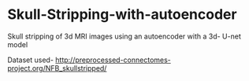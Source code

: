 # Skull-Stripping-with-autoencoder

Skull stripping of 3d MRI images using an autoencoder with a 3d- U-net model

Dataset used- http://preprocessed-connectomes-project.org/NFB_skullstripped/

